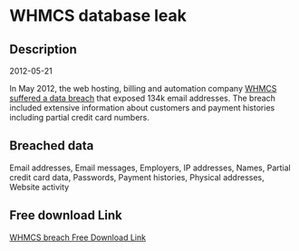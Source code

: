 # WHMCS database leak

## Description

2012-05-21

In May 2012, the web hosting, billing and automation company <a href="http://news.softpedia.com/news/UGNazi-Leaks-1-7-GB-of-Data-from-WHMCS-Servers-270914.shtml" target="_blank" rel="noopener">WHMCS suffered a data breach</a> that exposed 134k email addresses. The breach included extensive information about customers and payment histories including partial credit card numbers.

## Breached data

Email addresses, Email messages, Employers, IP addresses, Names, Partial credit card data, Passwords, Payment histories, Physical addresses, Website activity

## Free download Link

[WHMCS breach Free Download Link](https://link-to.net/1229997/467.5587169964279/dynamic/?r=aHR0cHM6Ly93d3cubWVkaWFmaXJlLmNvbS92aWV3L01hcGNLa0hRQTVaMHVDRS93aG1jcy5jb20vZmlsZQ==)